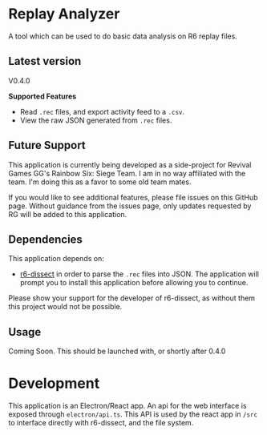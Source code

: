 # Replay Analyzer
A tool which can be used to do basic data analysis on R6 replay files.

## Latest version
V0.4.0

__Supported Features__
 - Read `.rec` files, and export activity feed to a `.csv`.
 - View the raw JSON generated from `.rec` files.

## Future Support
This application is currently being developed as a side-project for
Revival Games GG's Rainbow Six: Siege Team. I am in no way affiliated
with the team. I'm doing this as a favor to some old team mates.

If you would like to see additional features, please file issues
on this GitHub page. Without guidance from the issues page, 
only updates requested by RG will be added to this application.

## Dependencies  
This application depends on:
- [r6-dissect](https://github.com/redraskal/r6-dissect) in order to parse the `.rec` files into JSON. The application will prompt you to install this application before allowing you to continue.

Please show your support for the developer of r6-dissect, as without them this project would not be possible.

## Usage
Coming Soon. This should be launched with, or shortly after 0.4.0

# Development
This application is an Electron/React app. An api for the web interface is exposed through `electron/api.ts`. This API is used by the react app in `/src` to interface directly with
r6-dissect, and the file system.

